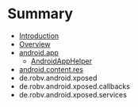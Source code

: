 # Summary

* [Introduction](README.md)
* [Overview](chapter1.md)
* [android.app](androidapp.md)
  * [AndroidAppHelper](androidapp/1.md)
* [android.content.res](androidcontentres.md)
* de.robv.android.xposed
* de.robv.android.xposed.callbacks
* de.robv.android.xposed.services

